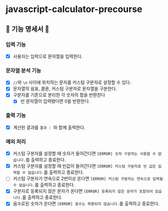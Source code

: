 # javascript-calculator-precourse

## 🎯 기능 명세서 🎯

### 입력 기능

- [x] 사용자는 입력으로 문자열을 입력한다.

### 문자열 분석 기능

- [x] `//`와 `\n` 사이에 위치하는 문자를 커스텀 구분자로 설정할 수 있다.
- [x] 문자열의 쉼표, 콜론, 커스텀 구분자로 문자열을 구분한다.
- [x] 구분자를 기준으로 분리한 각 숫자의 합을 반환한다
  - [x] 빈 문자열이 입력됐다면 0을 반환한다.

### 출력 기능

- [x] 계산된 결과를 `결과 : `와 함께 출력한다.

### 예외 처리

- [x] 커스텀 구분자를 설정할 때 숫자가 들어간다면 `[ERROR] 숫자 구분자는 사용할 수 없습니다.`를 출력하고 종료한다.
- [x] 커스텀 구분자를 설정할 때 빈값이 들어간다면 `[ERROR] 커스텀 구분자로 빈 값은 입력할 수 없습니다.`를 출력하고 종료한다.
- [ ] 커스텀 구분자가 연속으로 2번이상 온다면 `[ERROR] 커스텀 구분자는 연속으로 입력될 수 없습니다.`를 출력하고 종료한다.
- [x] 구분자로 등록되지 않은 문자가 온다면 `[ERROR] 등록되지 않은 문자가 포함되어 있습니다.`를 출력하고 종료한다.
- [x] 음수로된 숫자가 온다면 `[ERROR] 음수는 허용되지 않습니다.`를 출력하고 종료한다.
